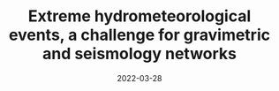 ---
title: "Extreme hydrometeorological events, a challenge for gravimetric and seismology networks"
collection: publications
permalink: /publication/2022_VanCamp_EF_Floods
date: 2022-03-28
venue: "Earth's Future"
paperurl: 'https://doi.org/10.1029/2022EF002737'
citation: "Van Camp, M., de Viron, O., Dassargues, A., Delobbe, L., Chanard, K., & Gobron, K. (2022). &quot;Extreme hydrometeorological events, a challenge for gravimetric and seismology networks.&quot; <i>Earth's Future</i>. 10(4)."
---